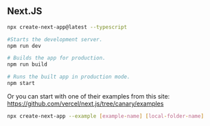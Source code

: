 ## Next.JS

```sh
npx create-next-app@latest --typescript

#Starts the development server.
npm run dev

# Builds the app for production.
npm run build

# Runs the built app in production mode.
npm start
```

Or you can start with one of their examples from this site:
https://github.com/vercel/next.js/tree/canary/examples

```sh
npx create-next-app --example [example-name] [local-folder-name]
```

